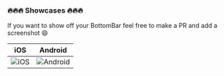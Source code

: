 ### :fire::fire::fire: Showcases :fire::fire::fire:

If you want to show off your BottomBar feel free to make a PR and add a screenshot :smile:

  iOS    |  Android
-------- | ---------
![iOS](screenshots/showcase-ios.gif) | ![Android](screenshots/showcase-android.gif)
